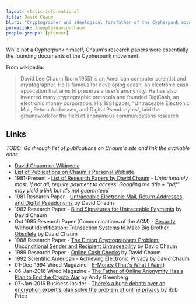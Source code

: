 ```yaml
---
layout: static-informational
title: David Chaum
blurb: "Cryptographer and ideological forefather of the Cypherpunk movement"
permalink: /people/david-chaum
people-groups: [pioneer]
---
```


While not a Cypherpunk himself, Chaum's research papers were essentially the founding documents of the Cypherpunk movement.

From wikipedia:

> David Lee Chaum (born 1955) is an American computer scientist and cryptographer. He is famous for developing ecash, an electronic cash application that aims to preserve a user’s anonymity. He has also invented many cryptographic protocols and founded DigiCash, an electronic money corporation. His 1981 paper, "Untraceable Electronic Mail, Return Addresses, and Digital Pseudonyms", laid the groundwork for the field of anonymous communications research

## Links

_TODO: Go through list of publications on Chaum's site and link the available ones_

* [David Chaum on Wikipedia](https://en.wikipedia.org/wiki/David_Chaum)
* [List of Publications on Chaum's Personal Website](http://www.chaum.com/publications/publications.html#swi)
* 1981-Present - [List of Research Papers by David Chaum](http://dblp.uni-trier.de/pers/hd/c/Chaum:David) - _Unfortunately most, if not all, require payment to access. Googling the title + "pdf" may yield a link but it's not guaranteed_
* 1981 Research Paper - [Untraceable Electronic Mail, Return Addresses, and Digital Pseudonyms](http://nakamotoinstitute.org/static/docs/untraceable-electronic-mail.pdf) by David Chaum
* 1982 Research Paper - [Blind Signatures for Untraceable Payments](http://sceweb.sce.uhcl.edu/yang/teaching/csci5234WebSecurityFall2011/Chaum-blind-signatures.PDF) by David Chaum
* Oct 1985 Research Paper (Communications of the ACM) - [Security Without Idenfitication: Transaction Systems to Make Big Brother Obsolete](https://www.cs.ru.nl/~jhh/pub/secsem/chaum1985bigbrother.pdf) by David Chaum
* 1988 Research Paper - [The Dining Cryptographers Problem: Unconditional Sender and Recipient Untraceability](https://www.cise.ufl.edu/~nemo/anonymity/papers/chaum-dc.pdf) by David Chaum
* 1989 Research Paper - [Online Cash Checks](http://nakamotoinstitute.org/online-cash-checks/) by David Chaum
* 1992 Scientific American - [Achieving Electronic Privacy](http://www.chaum.com/publications/ScientificAmerican-AEP.pdf) by David Chaum
* 01-Dec-1994 Wired Magazine - [E-Money (That's What I Want)](https://www.wired.com/1994/12/emoney/)
* 06-Jan-2016 Wired Magazine - [The Father of Online Anonymity Has a Plan to End the Crypto War](https://www.wired.com/2016/01/david-chaum-father-of-online-anonymity-plan-to-end-the-crypto-wars/) by Andy Greenberg
* 07-Jan-2016 Business Insider - [There's a huge debate over an encryption expert's plan solve the problem of online privacy](http://www.businessinsider.com/david-chaum-privategrity-proposal-furious-debate-privacy-cryptography-privacy-cmix-2016-1?IR=T) by Rob Price
